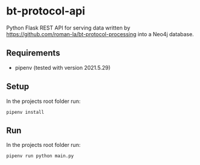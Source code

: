 # bt-protocol-api

Python Flask REST API for serving data written by https://github.com/roman-la/bt-protocol-processing into a Neo4j database.

## Requirements

- pipenv (tested with version 2021.5.29)

## Setup

In the projects root folder run:
```
pipenv install
```

## Run

In the projects root folder run:
```
pipenv run python main.py
```
